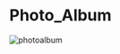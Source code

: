 # Photo_Album
![photoalbum](https://github.com/Muhammad-Sulman/Photo_Album/assets/148377324/e2af89a2-f8c7-4845-a6e7-43138425e632)
